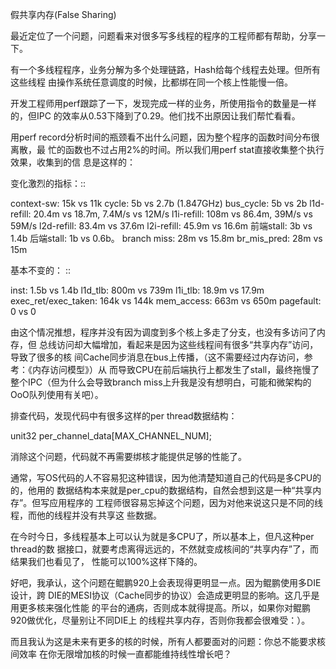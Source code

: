 假共享内存(False Sharing)

最近定位了一个问题，问题看来对很多写多线程的程序的工程师都有帮助，分享一下。

有一个多线程程序，业务分解为多个处理链路，Hash给每个线程去处理。但所有这些线程
由操作系统任意调度的时候，比都绑在同一个核上性能慢一倍。

开发工程师用perf跟踪了一下，发现完成一样的业务，所使用指令的数量是一样的，但IPC
的效率从0.53下降到了0.29。他们找不出原因让我们帮忙看看。

用perf record分析时间的瓶颈看不出什么问题，因为整个程序的函数时间分布很离散，最
忙的函数也不过占用2%的时间。所以我们用perf stat直接收集整个执行效果，收集到的信
息是这样的：

变化激烈的指标：::

  context-sw: 15k vs 11k
  cycle: 5b vs 2.7b (1.847GHz)
  bus_cycle: 5b vs 2b
  l1d-refill: 20.4m vs 18.7m, 7.4M/s vs 12M/s
  l1i-refill: 108m vs 86.4m, 39M/s vs 59M/s
  l2d-refill: 83.4m vs 37.6m
  l2i-refill: 45.9m vs 16.6m
  前端stall: 3b vs 1.4b
  后端stall: 1b vs 0.6b。
  branch miss: 28m vs 15.8m
  br_mis_pred: 28m vs 15m

基本不变的： ::

  inst: 1.5b vs 1.4b
  l1d_tlb: 800m vs 739m
  l1i_tlb: 18.9m vs 17.9m
  exec_ret/exec_taken: 164k vs 144k
  mem_access: 663m vs 650m
  pagefault: 0 vs 0

由这个情况推想，程序并没有因为调度到多个核上多走了分支，也没有多访问了内存，但
总线访问却大幅增加，看起来是因为这些线程间有很多“共享内存”访问，导致了很多的核
间Cache同步消息在bus上传播，（这不需要经过内存访问，参考：《内存访问模型》）从
而导致CPU在前后端执行上都发生了stall，最终拖慢了整个IPC（但为什么会导致branch
miss上升我是没有想明白，可能和微架构的OoO队列使用有关吧）。

排查代码，发现代码中有很多这样的per thread数据结构：

unit32 per_channel_data[MAX_CHANNEL_NUM];

消除这个问题，代码就不再需要绑核才能提供足够的性能了。

通常，写OS代码的人不容易犯这种错误，因为他清楚知道自己的代码是多CPU的的，他用的
数据结构本来就是per_cpu的数据结构，自然会想到这是一种“共享内存”。但写应用程序的
工程师很容易忘掉这个问题，因为对他来说这只是不同的线程，而他的线程并没有共享这
些数据。

在今时今日，多线程基本上可以认为就是多CPU了，所以基本上，但凡这种per thread的数
据接口，就要考虑离得远远的，不然就变成核间的“共享内存”了，而结果我们也看见了，
性能可以100%这样下降的。

好吧，我承认，这个问题在鲲鹏920上会表现得更明显一点。因为鲲鹏使用多DIE设计，跨
DIE的MESI协议（Cache同步的协议）会造成更明显的影响。这几乎是用更多核来强化性能
的平台的通病，否则成本就得提高。所以，如果你对鲲鹏920做优化，尽量别让不同DIE上
的线程共享内存，否则你我都会很难受：）。

而且我认为这是未来有更多的核的时候，所有人都要面对的问题：你总不能要求核间效率
在你无限增加核的时候一直都能维持线性增长吧？
